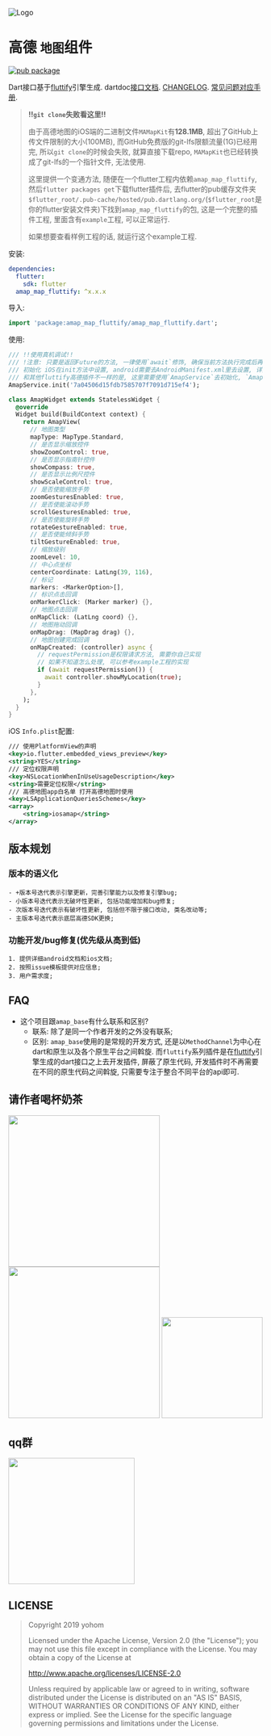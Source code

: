 ![Logo](https://github.com/fluttify-project/fluttify-core-example/blob/develop/other/Logo-Landscape.png?raw=true)

# 高德 `地图`组件

[![pub package](https://img.shields.io/pub/v/amap_map_fluttify.svg)](https://pub.Flutter-io.cn/packages/amap_map_fluttify)

Dart接口基于[fluttify](https://github.com/yohom/fluttify-core-example)引擎生成. dartdoc[接口文档](https://pub.flutter-io.cn/documentation/amap_map_fluttify/latest/). [CHANGELOG](https://github.com/fluttify-project/amap_map_fluttify/blob/master/CHANGELOG.md). [常见问题对应手册](https://github.com/fluttify-project/amap_map_fluttify/blob/master/Troubleshooting.md).

> **!!`git clone`失败看这里!!**
>
> 由于高德地图的iOS端的二进制文件`MAMapKit`有**128.1MB**, 超出了GitHub上传文件限制的大小(100MB), 而GitHub免费版的git-lfs限额流量(1G)已经用完, 所以`git clone`的时候会失败, 就算直接下载repo, `MAMapKit`也已经转换成了git-lfs的一个指针文件, 无法使用.
>
> 这里提供一个变通方法, 随便在一个flutter工程内依赖`amap_map_fluttify`, 然后`flutter packages get`下载flutter插件后, 去flutter的pub缓存文件夹`$flutter_root/.pub-cache/hosted/pub.dartlang.org/`(`$flutter_root`是你的flutter安装文件夹)下找到`amap_map_fluttify`的包, 这是一个完整的插件工程, 里面含有`example`工程, 可以正常运行.
>
> 如果想要查看样例工程的话, 就运行这个example工程.

安装: 
```yaml
dependencies:
  flutter:
    sdk: flutter
  amap_map_fluttify: ^x.x.x
```

导入:
```dart
import 'package:amap_map_fluttify/amap_map_fluttify.dart';
```

使用:
```dart 
/// !!使用真机调试!!
/// !注意: 只要是返回Future的方法, 一律使用`await`修饰, 确保当前方法执行完成后再执行下一行, 在不能使用`await`修饰的环境下, 在`then`方法中执行下一步.
/// 初始化 iOS在init方法中设置, android需要去AndroidManifest.xml里去设置, 详见 https://lbs.amap.com/api/android-sdk/gettingstarted
/// 和其他fluttify高德插件不一样的是, 这里需要使用`AmapService`去初始化, `AmapService`内部调用的依然是`AmapCore`, 只不过地图插件在初始化的会话需要做些其他事.
AmapService.init('7a04506d15fdb7585707f7091d715ef4');

class AmapWidget extends StatelessWidget {
  @override
  Widget build(BuildContext context) {
    return AmapView(
      // 地图类型
      mapType: MapType.Standard,
      // 是否显示缩放控件
      showZoomControl: true,
      // 是否显示指南针控件
      showCompass: true,
      // 是否显示比例尺控件
      showScaleControl: true,
      // 是否使能缩放手势
      zoomGesturesEnabled: true,
      // 是否使能滚动手势
      scrollGesturesEnabled: true,
      // 是否使能旋转手势
      rotateGestureEnabled: true,
      // 是否使能倾斜手势
      tiltGestureEnabled: true,
      // 缩放级别
      zoomLevel: 10, 
      // 中心点坐标
      centerCoordinate: LatLng(39, 116),
      // 标记
      markers: <MarkerOption>[], 
      // 标识点击回调
      onMarkerClick: (Marker marker) {},
      // 地图点击回调
      onMapClick: (LatLng coord) {},
      // 地图拖动回调
      onMapDrag: (MapDrag drag) {},
      // 地图创建完成回调
      onMapCreated: (controller) async {
        // requestPermission是权限请求方法, 需要你自己实现 
        // 如果不知道怎么处理, 可以参考example工程的实现
        if (await requestPermission()) {
          await controller.showMyLocation(true);
        }
      },
    );
  }
}
```

iOS `Info.plist`配置:
```xml
/// 使用PlatformView的声明
<key>io.flutter.embedded_views_preview</key>
<string>YES</string>
/// 定位权限声明
<key>NSLocationWhenInUseUsageDescription</key>
<string>需要定位权限</string>
/// 高德地图app白名单 打开高德地图时使用
<key>LSApplicationQueriesSchemes</key>
<array>
	<string>iosamap</string>
</array>
```

## 版本规划
### 版本的语义化
    - +版本号迭代表示引擎更新，完善引擎能力以及修复引擎bug;
    - 小版本号迭代表示无破坏性更新, 包括功能增加和bug修复;
    - 次版本号迭代表示有破坏性更新, 包括但不限于接口改动, 类名改动等;
    - 主版本号迭代表示底层高德SDK更换;
### 功能开发/bug修复(优先级从高到低)
    1. 提供详细android文档和ios文档;
    2. 按照issue模板提供对应信息;
    3. 用户需求度;

## FAQ
- 这个项目跟`amap_base`有什么联系和区别?
    - 联系: 除了是同一个作者开发的之外没有联系; 
    - 区别: `amap_base`使用的是常规的开发方式, 还是以`MethodChannel`为中心在dart和原生以及各个原生平台之间斡旋. 而`fluttify`系列插件是在[fluttify](https://github.com/fluttify-project/fluttify-core-example)引擎生成的dart接口之上去开发插件, 屏蔽了原生代码, 开发插件时不再需要在不同的原生代码之间斡旋, 只需要专注于整合不同平台的api即可.

## 请作者喝杯奶茶
<img src="https://github.com/fluttify-project/fluttify-core-example/blob/develop/other/1557492318.jpg?raw=true" height="300">  <img src="https://github.com/fluttify-project/fluttify-core-example/blob/develop/other/WechatIMG111.jpeg?raw=true" height="300">  <img src="https://github.com/fluttify-project/fluttify-core-example/blob/develop/other/IMG_5480.JPG?raw=true" height="200">

## qq群
<img src="https://github.com/fluttify-project/fluttify-core-example/blob/develop/other/QQ%E7%BE%A4.png?raw=true" height="250">

## LICENSE
> Copyright 2019 yohom
>   
> Licensed under the Apache License, Version 2.0 (the "License");
  you may not use this file except in compliance with the License.
  You may obtain a copy of the License at
>
>    http://www.apache.org/licenses/LICENSE-2.0
> 
>  Unless required by applicable law or agreed to in writing, software
>  distributed under the License is distributed on an "AS IS" BASIS,
>  WITHOUT WARRANTIES OR CONDITIONS OF ANY KIND, either express or implied.
>  See the License for the specific language governing permissions and
>  limitations under the License.
